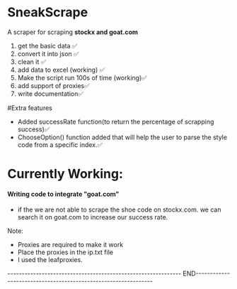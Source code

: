 # SneakScrape
A scraper for scraping **stockx and goat.com**
1) get the basic data ✅
2) convert it into json ✅
3) clean it ✅
4) add data to excel (working) ✅
5) Make the script run 100s of time (working)✅
6) add support of proxies✅
7) write documentation✅


#Extra features
* Added successRate function(to return the percentage of scrapping success)✅
* ChooseOption() function added that will help the user to parse the style code from a specific index.✅


# Currently Working:
#### Writing code to integrate "goat.com"
* if the we are not able to scrape the shoe code on stockx.com. we can search it on goat.com to increase our success rate.

Note: 
* Proxies are required to make it work
* Place the proxies in the ip.txt file
* I used the leafproxies.


------------------------------------------------------------- END---------------------------------------------------------------

